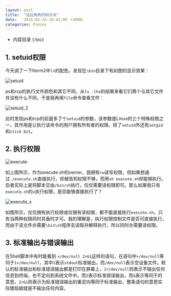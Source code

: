 ```yaml
---
layout: post
title:  "边边角角的知识点"
date:   2016-02-24 10:41:00 ＋8000
categories: Pieces
---
```

* 内容目录
{:toc}



## 1\. setuid权限

今天调了一下Iterm2中`ls`的配色，发现在`\bin`目录下有如图的显示效果：

![setuid]({{site.baseurl}}/pics/setuid_1.png)

ps和rcp的执行文件颜色和其它不同，从`ls -lha`的结果来看它们两个与其它文件并没有什么不同，于是我再用`file`命令查看文件：

![setuid_2]({{site.baseurl}}/pics/setuid_2.png)

此时发现ps和rcp的前面多了个`setuid`的参数，该参数是Linux的三个特殊权限之一，其作用是让执行该命令的用户拥有所有者的权限。除了`setuid`外还有`setgid`和`stick bit`。

## 2\. 执行权限

![execute]({{site.baseurl}}/pics/execute.png)

如上图所示，作为execute.sh的owner，我拥有`rw`读写权限，但如果想通过`./execute.sh`直接执行，却被告知权限不够，而用`sh execute.sh`却能够执行。后者实际上是将脚本交由`/bin/sh`执行，仅仅需要读权限即可。那么如果我只有`execute.sh`的`x`执行权限，是否能够直接执行了？

![execute_x]({{site.baseurl}}/pics/execute_x.png)

如图所示，仅仅拥有执行权限或仅拥有读权限，都不能直接执行`execute.sh`，只有当两种权限同时具备时才可。我的理解是，执行权限控制文件是否可直接执行，而由于该文件亦需要`\bin\sh`程序去读取并解释执行，所以同时亦需要读权限。

## 3\. 标准输出与错误输出

在Shell脚本中有时能看到 `>/dev/null 2>&1`这样的语句，在语句中`>/dev/null`等同于`1>/dev/null`，其中`1`表示`stdout`标准输出，而`/dev/null`表示空设备文件。默认的标准输出和标准错误输出都是打印在屏幕上，`1>/dev/null`则表示不输出任何信息到终端，也不定向到系统文件中。而`2`表示标准错误输出，而`&`表示等同于的意思，`2>&1`则表示为标准错误输出的重定向等同于标准输出，整条语句的意思实际傻姑娘就是不输出任何内容。

